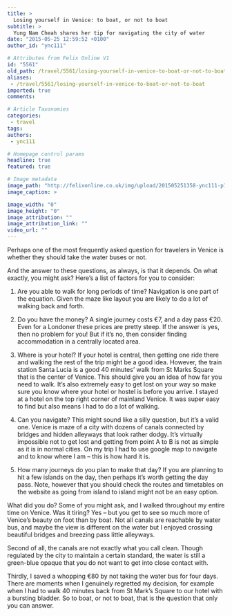 ```yaml
---
title: >
  Losing yourself in Venice: to boat, or not to boat
subtitle: >
  Yung Nam Cheah shares her tip for navigating the city of water
date: "2015-05-25 12:59:52 +0100"
author_id: "ync111"

# Attributes from Felix Online V1
id: "5561"
old_path: /travel/5561/losing-yourself-in-venice-to-boat-or-not-to-boat
aliases:
 - /travel/5561/losing-yourself-in-venice-to-boat-or-not-to-boat
imported: true
comments:

# Article Taxonomies
categories:
 - travel
tags:
authors:
 - ync111

# Homepage control params
headline: true
featured: true

# Image metadata
image_path: "http://felixonline.co.uk/img/upload/201505251358-ync111-p1100656.jpg"
image_caption: >

image_width: "0"
image_height: "0"
image_attribution: ""
image_attribution_link: ""
video_url: ""
---
```


Perhaps one of the most frequently asked question for travelers in Venice is whether they should take the water buses or not.

And the answer to these questions, as always, is that it depends. On what exactly, you might ask? Here’s a list of factors for you to consider:

1) Are you able to walk for long periods of time?
 Navigation is one part of the equation. Given the maze like layout you are likely to do a lot of walking back and forth.

2) Do you have the money?
 A single journey costs €7, and a day pass €20. Even for a Londoner these prices are pretty steep. If the answer is yes, then no problem for you! But if it’s no, then consider finding accommodation in a centrally located area.

3) Where is your hotel?
 If your hotel is central, then getting one ride there and walking the rest of the trip might be a good idea. However, the train station Santa Lucia is a good 40 minutes’ walk from St Marks Square that is the center of Venice. This should give you an idea of how far you need to walk. It’s also extremely easy to get lost on your way so make sure you know where your hotel or hostel is before you arrive.
 I stayed at a hotel on the top right corner of mainland Venice. It was super easy to find but also means I had to do a lot of walking.

4) Can you navigate?
 This might sound like a silly question, but it’s a valid one. Venice is maze of a city with dozens of canals connected by bridges and hidden alleyways that look rather dodgy. It’s virtually impossible not to get lost and getting from point A to B is not as simple as it is in normal cities. On my trip I had to use google map to navigate and to know where I am – this is how hard it is.

5) How many journeys do you plan to make that day?
 If you are planning to hit a few islands on the day, then perhaps it’s worth getting the day pass. Note, however that you should check the routes and timetables on the website as going from island to island might not be an easy option.

What did you do? Some of you might ask, and I walked throughout my entire time on Venice. Was it tiring? Yes – but you get to see so much more of Venice’s beauty on foot than by boat. Not all canals are reachable by water bus, and maybe the view is different on the water but I enjoyed crossing beautiful bridges and breezing pass little alleyways.

Second of all, the canals are not exactly what you call clean. Though regulated by the city to maintain a certain standard, the water is still a green-blue opaque that you do not want to get into close contact with.

Thirdly, I saved a whopping €80 by not taking the water bus for four days. There are moments when I genuinely regretted my decision, for example when I had to walk 40 minutes back from St Mark’s Square to our hotel with a bursting bladder. So to boat, or not to boat, that is the question that only you can answer.
